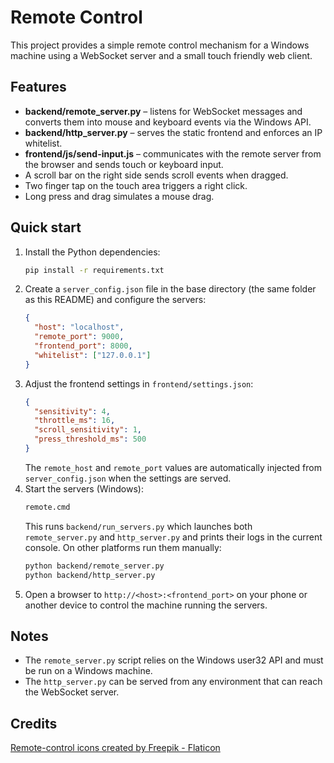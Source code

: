 # Remote Control

This project provides a simple remote control mechanism for a Windows machine using a WebSocket server and a small touch friendly web client.

## Features
- **backend/remote_server.py** – listens for WebSocket messages and converts them into mouse and keyboard events via the Windows API.
- **backend/http_server.py** – serves the static frontend and enforces an IP whitelist.
- **frontend/js/send-input.js** – communicates with the remote server from the browser and sends touch or keyboard input.
- A scroll bar on the right side sends scroll events when dragged.
- Two finger tap on the touch area triggers a right click.
- Long press and drag simulates a mouse drag.

## Quick start
1. Install the Python dependencies:
   ```bash
   pip install -r requirements.txt
   ```
2. Create a `server_config.json` file in the base directory (the same folder as this README) and configure the servers:
   ```json
   {
     "host": "localhost",
     "remote_port": 9000,
     "frontend_port": 8000,
     "whitelist": ["127.0.0.1"]
   }
   ```
3. Adjust the frontend settings in `frontend/settings.json`:
   ```json
   {
     "sensitivity": 4,
     "throttle_ms": 16,
     "scroll_sensitivity": 1,
     "press_threshold_ms": 500
   }
   ```
   The `remote_host` and `remote_port` values are automatically injected from
   `server_config.json` when the settings are served.
4. Start the servers (Windows):
   ```cmd
   remote.cmd
   ```
   This runs `backend/run_servers.py` which launches both `remote_server.py` and `http_server.py` and prints their logs in the current console.
   On other platforms run them manually:
   ```bash
   python backend/remote_server.py
   python backend/http_server.py
   ```
5. Open a browser to `http://<host>:<frontend_port>` on your phone or another device to control the machine running the servers.

## Notes
- The `remote_server.py` script relies on the Windows user32 API and must be run on a Windows machine.
- The `http_server.py` can be served from any environment that can reach the WebSocket server.

## Credits
[Remote-control icons created by Freepik - Flaticon](https://www.flaticon.com/free-icons/remote-control "remote-control icons")
